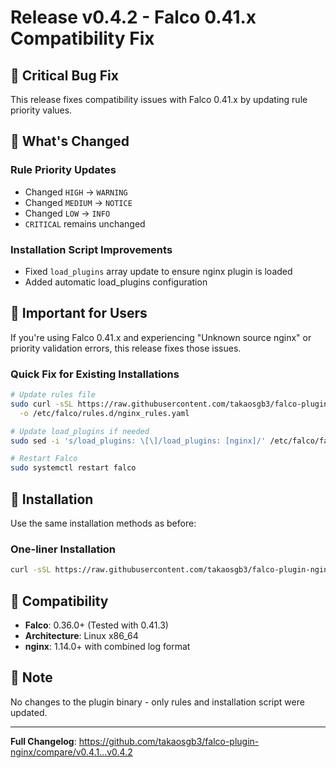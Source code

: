 # Release v0.4.2 - Falco 0.41.x Compatibility Fix

## 🐛 Critical Bug Fix

This release fixes compatibility issues with Falco 0.41.x by updating rule priority values.

## 🔄 What's Changed

### Rule Priority Updates
- Changed `HIGH` → `WARNING`
- Changed `MEDIUM` → `NOTICE`
- Changed `LOW` → `INFO`
- `CRITICAL` remains unchanged

### Installation Script Improvements
- Fixed `load_plugins` array update to ensure nginx plugin is loaded
- Added automatic load_plugins configuration

## 🚨 Important for Users

If you're using Falco 0.41.x and experiencing "Unknown source nginx" or priority validation errors, this release fixes those issues.

### Quick Fix for Existing Installations
```bash
# Update rules file
sudo curl -sSL https://raw.githubusercontent.com/takaosgb3/falco-plugin-nginx/main/rules/nginx_rules.yaml \
  -o /etc/falco/rules.d/nginx_rules.yaml

# Update load_plugins if needed
sudo sed -i 's/load_plugins: \[\]/load_plugins: [nginx]/' /etc/falco/falco.yaml

# Restart Falco
sudo systemctl restart falco
```

## 💾 Installation

Use the same installation methods as before:

### One-liner Installation
```bash
curl -sSL https://raw.githubusercontent.com/takaosgb3/falco-plugin-nginx/main/install.sh | sudo bash
```

## 🔧 Compatibility

- **Falco**: 0.36.0+ (Tested with 0.41.3)
- **Architecture**: Linux x86_64
- **nginx**: 1.14.0+ with combined log format

## 📝 Note

No changes to the plugin binary - only rules and installation script were updated.

---
**Full Changelog**: https://github.com/takaosgb3/falco-plugin-nginx/compare/v0.4.1...v0.4.2